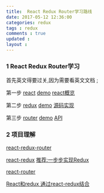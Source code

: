 ```yaml
---
title:  React Redux Router学习路线
date: 2017-05-12 12:36:00
categories: redux
tags : redux
comments : true 
updated : 
layout : 
---
```


### 1 React Redux Router学习 

首先英文得要过关,因为需要看英文文档 ;

第一步 [react](https://facebook.github.io/react/docs/hello-world.html)      [demo](https://github.com/ruanyf/react-demos)  [react概览](https://hulufei.gitbooks.io/react-tutorial/content/introduction.html)

第二步 [redux](http://www.redux.org.cn/docs/api/index.html)      [demo](https://github.com/happypoulp/redux-tutorial)    [源码实现](https://github.com/kenberkeley/redux-simple-tutorial)

第三步 [router](http://react-guide.github.io/react-router-cn/)     [demo](https://reacttraining.com/react-router/web/guides/quick-start)     [API](https://github.com/ReactTraining/react-router/tree/master/packages/react-router/docs)



### 2 项目理解

[react-redux-router ](https://github.com/kenberkeley/react-demo)

[react-redux](https://github.com/reactjs/redux )         [推荐:一步步实现Redux ](http://huziketang.com/books/react/lesson1)

[react-router](https://github.com/reactjs/react-router-tutorial/tree/master/lessons)

[React和redux 通过react-redux结合 ](https://github.com/bailicangdu/react-pxq)



